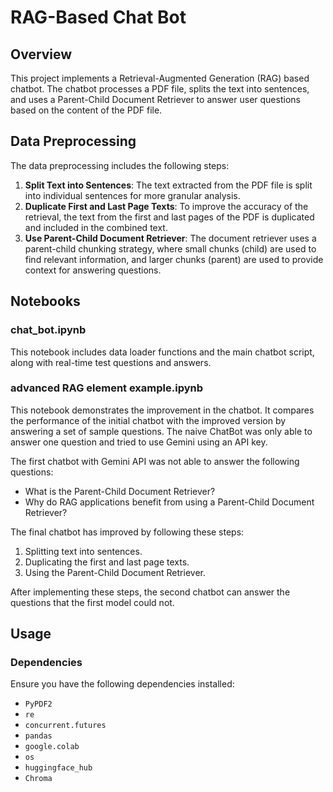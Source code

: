 # RAG-Based Chat Bot

## Overview

This project implements a Retrieval-Augmented Generation (RAG) based chatbot. The chatbot processes a PDF file, splits the text into sentences, and uses a Parent-Child Document Retriever to answer user questions based on the content of the PDF file.

## Data Preprocessing

The data preprocessing includes the following steps:

1. **Split Text into Sentences**: The text extracted from the PDF file is split into individual sentences for more granular analysis.
2. **Duplicate First and Last Page Texts**: To improve the accuracy of the retrieval, the text from the first and last pages of the PDF is duplicated and included in the combined text.
3. **Use Parent-Child Document Retriever**: The document retriever uses a parent-child chunking strategy, where small chunks (child) are used to find relevant information, and larger chunks (parent) are used to provide context for answering questions.

## Notebooks

### chat_bot.ipynb

This notebook includes data loader functions and the main chatbot script, along with real-time test questions and answers. 

### advanced RAG element example.ipynb

This notebook demonstrates the improvement in the chatbot. It compares the performance of the initial chatbot with the improved version by answering a set of sample questions. The naive ChatBot was only able to answer one question and tried to use Gemini using an API key.

The first chatbot with Gemini API was not able to answer the following questions:

- What is the Parent-Child Document Retriever?
- Why do RAG applications benefit from using a Parent-Child Document Retriever?

The final chatbot has improved by following these steps:

1. Splitting text into sentences.
2. Duplicating the first and last page texts.
3. Using the Parent-Child Document Retriever.

After implementing these steps, the second chatbot can answer the questions that the first model could not.

## Usage

### Dependencies

Ensure you have the following dependencies installed:
- `PyPDF2`
- `re`
- `concurrent.futures`
- `pandas`
- `google.colab`
- `os`
- `huggingface_hub`
- `Chroma`

